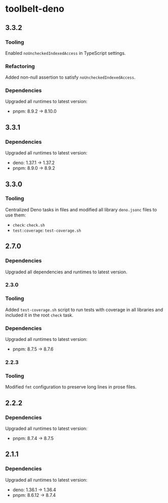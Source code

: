# toolbelt-deno

## 3.3.2

### Tooling

Enabled `noUncheckedIndexedAccess` in TypeScript settings.

### Refactoring

Added non-null assertion to satisfy `noUncheckedIndexedAccess`.

### Dependencies

Upgraded all runtimes to latest version:

- pnpm: 8.9.2 -> 8.10.0

## 3.3.1

### Dependencies

Upgraded all runtimes to latest version:

- deno: 1.37.1 -> 1.37.2
- pnpm: 8.9.0 -> 8.9.2

## 3.3.0

### Tooling

Centralized Deno tasks in files and modified all library `deno.jsonc` files to use them:

- `check`: `check.sh`
- `test:coverage`: `test-coverage.sh`

## 2.7.0

### Dependencies

Upgraded all dependencies and runtimes to latest version.

### 2.3.0

### Tooling

Added `test-coverage.sh` script to run tests with coverage in all libraries and included it in the root `check` task.

### Dependencies

Upgraded all runtimes to latest version:

- pnpm: 8.7.5 -> 8.7.6

### 2.2.3

### Tooling

Modified `fmt` configuration to preserve long lines in prose files.

## 2.2.2

### Dependencies

Upgraded all runtimes to latest version:

- pnpm: 8.7.4 -> 8.7.5

## 2.1.1

### Dependencies

Upgraded all runtimes to latest version:

- deno: 1.36.1 -> 1.36.4
- pnpm: 8.6.12 -> 8.7.4
